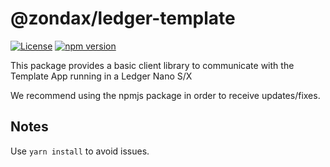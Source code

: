 # @zondax/ledger-template

[![License](https://img.shields.io/badge/License-Apache%202.0-blue.svg)](https://opensource.org/licenses/Apache-2.0)
[![npm version](https://badge.fury.io/js/%40zondax%2Fledger-template.svg)](https://badge.fury.io/js/%40zondax%2Fledger-template)

This package provides a basic client library to communicate with the Template App running in a Ledger Nano S/X

We recommend using the npmjs package in order to receive updates/fixes.

## Notes

Use `yarn install` to avoid issues.
